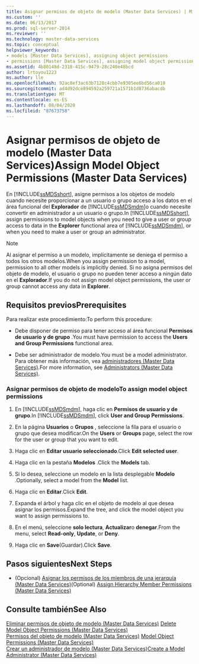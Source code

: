 ```yaml
---
title: Asignar permisos de objeto de modelo (Master Data Services) | Microsoft Docs
ms.custom: ''
ms.date: 06/13/2017
ms.prod: sql-server-2014
ms.reviewer: ''
ms.technology: master-data-services
ms.topic: conceptual
helpviewer_keywords:
- models [Master Data Services], assigning object permissions
- permissions [Master Data Services], assigning model object permissions
ms.assetid: 4b80148d-2318-415c-9479-28c240e48bcd
author: lrtoyou1223
ms.author: lle
ms.openlocfilehash: 92ac8ef3ac63b7128c4cbb7e9305ee6bd56ca010
ms.sourcegitcommit: ad4d92dce894592a259721a1571b1d8736abacdb
ms.translationtype: MT
ms.contentlocale: es-ES
ms.lasthandoff: 08/04/2020
ms.locfileid: "87673758"
---
```

# <a name="assign-model-object-permissions-master-data-services"></a><span data-ttu-id="5dfa8-102">Asignar permisos de objeto de modelo (Master Data Services)</span><span class="sxs-lookup"><span data-stu-id="5dfa8-102">Assign Model Object Permissions (Master Data Services)</span></span>
  <span data-ttu-id="5dfa8-103">En [!INCLUDE[ssMDSshort](../includes/ssmdsshort-md.md)], asigne permisos a los objetos de modelo cuando necesite proporcionar a un usuario o grupo acceso a los datos en el área funcional del **Explorador** de [!INCLUDE[ssMDSmdm](../includes/ssmdsmdm-md.md)]o cuando necesite convertir en administrador a un usuario o grupo.</span><span class="sxs-lookup"><span data-stu-id="5dfa8-103">In [!INCLUDE[ssMDSshort](../includes/ssmdsshort-md.md)], assign permissions to model objects when you need to give a user or group access to data in the **Explorer** functional area of [!INCLUDE[ssMDSmdm](../includes/ssmdsmdm-md.md)], or when you need to make a user or group an administrator.</span></span>  
  
> [!NOTE]  
>  <span data-ttu-id="5dfa8-104">Al asignar el permiso a un modelo, implícitamente se deniega el permiso a todos los otros modelos.</span><span class="sxs-lookup"><span data-stu-id="5dfa8-104">When you assign permission to a model, permission to all other models is implicitly denied.</span></span> <span data-ttu-id="5dfa8-105">Si no asigna permisos del objeto de modelo, el usuario o grupo no pueden tener acceso a ningún dato en el **Explorador**.</span><span class="sxs-lookup"><span data-stu-id="5dfa8-105">If you do not assign model object permissions, the user or group cannot access any data in **Explorer**.</span></span>  
  
## <a name="prerequisites"></a><span data-ttu-id="5dfa8-106">Requisitos previos</span><span class="sxs-lookup"><span data-stu-id="5dfa8-106">Prerequisites</span></span>  
 <span data-ttu-id="5dfa8-107">Para realizar este procedimiento:</span><span class="sxs-lookup"><span data-stu-id="5dfa8-107">To perform this procedure:</span></span>  
  
-   <span data-ttu-id="5dfa8-108">Debe disponer de permiso para tener acceso al área funcional **Permisos de usuario y de grupo** .</span><span class="sxs-lookup"><span data-stu-id="5dfa8-108">You must have permission to access the **Users and Group Permissions** functional area.</span></span>  
  
-   <span data-ttu-id="5dfa8-109">Debe ser administrador de modelo.</span><span class="sxs-lookup"><span data-stu-id="5dfa8-109">You must be a model administrator.</span></span> <span data-ttu-id="5dfa8-110">Para obtener más información, vea [administradores &#40;Master Data Services&#41;](administrators-master-data-services.md).</span><span class="sxs-lookup"><span data-stu-id="5dfa8-110">For more information, see [Administrators &#40;Master Data Services&#41;](administrators-master-data-services.md).</span></span>  
  
### <a name="to-assign-model-object-permissions"></a><span data-ttu-id="5dfa8-111">Asignar permisos de objeto de modelo</span><span class="sxs-lookup"><span data-stu-id="5dfa8-111">To assign model object permissions</span></span>  
  
1.  <span data-ttu-id="5dfa8-112">En [!INCLUDE[ssMDSmdm](../includes/ssmdsmdm-md.md)], haga clic en **Permisos de usuario y de grupo**.</span><span class="sxs-lookup"><span data-stu-id="5dfa8-112">In [!INCLUDE[ssMDSmdm](../includes/ssmdsmdm-md.md)], click **User and Group Permissions**.</span></span>  
  
2.  <span data-ttu-id="5dfa8-113">En la página **Usuarios** o **Grupos** , seleccione la fila para el usuario o grupo que desea modificar.</span><span class="sxs-lookup"><span data-stu-id="5dfa8-113">On the **Users** or **Groups** page, select the row for the user or group that you want to edit.</span></span>  
  
3.  <span data-ttu-id="5dfa8-114">Haga clic en **Editar usuario seleccionado**.</span><span class="sxs-lookup"><span data-stu-id="5dfa8-114">Click **Edit selected user**.</span></span>  
  
4.  <span data-ttu-id="5dfa8-115">Haga clic en la pestaña **Modelos** .</span><span class="sxs-lookup"><span data-stu-id="5dfa8-115">Click the **Models** tab.</span></span>  
  
5.  <span data-ttu-id="5dfa8-116">Si lo desea, seleccione un modelo en la lista desplegable **Modelo** .</span><span class="sxs-lookup"><span data-stu-id="5dfa8-116">Optionally, select a model from the **Model** list.</span></span>  
  
6.  <span data-ttu-id="5dfa8-117">Haga clic en **Editar**.</span><span class="sxs-lookup"><span data-stu-id="5dfa8-117">Click **Edit**.</span></span>  
  
7.  <span data-ttu-id="5dfa8-118">Expanda el árbol y haga clic en el objeto de modelo al que desea asignar los permisos.</span><span class="sxs-lookup"><span data-stu-id="5dfa8-118">Expand the tree, and click the model object you want to assign permissions to.</span></span>  
  
8.  <span data-ttu-id="5dfa8-119">En el menú, seleccione **solo lectura**, **Actualizar**o **denegar**.</span><span class="sxs-lookup"><span data-stu-id="5dfa8-119">From the menu, select **Read-only**, **Update**, or **Deny**.</span></span>  
  
9. <span data-ttu-id="5dfa8-120">Haga clic en **Save**(Guardar).</span><span class="sxs-lookup"><span data-stu-id="5dfa8-120">Click **Save**.</span></span>  
  
## <a name="next-steps"></a><span data-ttu-id="5dfa8-121">Pasos siguientes</span><span class="sxs-lookup"><span data-stu-id="5dfa8-121">Next Steps</span></span>  
  
-   <span data-ttu-id="5dfa8-122">(Opcional) [Asignar los permisos de los miembros de una jerarquía &#40;Master Data Services&#41;](../../2014/master-data-services/assign-hierarchy-member-permissions-master-data-services.md)</span><span class="sxs-lookup"><span data-stu-id="5dfa8-122">(Optional) [Assign Hierarchy Member Permissions &#40;Master Data Services&#41;](../../2014/master-data-services/assign-hierarchy-member-permissions-master-data-services.md)</span></span>  
  
## <a name="see-also"></a><span data-ttu-id="5dfa8-123">Consulte también</span><span class="sxs-lookup"><span data-stu-id="5dfa8-123">See Also</span></span>  
 <span data-ttu-id="5dfa8-124">[Eliminar permisos de objeto de modelo &#40;Master Data Services&#41;](../../2014/master-data-services/delete-model-object-permissions-master-data-services.md) </span><span class="sxs-lookup"><span data-stu-id="5dfa8-124">[Delete Model Object Permissions &#40;Master Data Services&#41;](../../2014/master-data-services/delete-model-object-permissions-master-data-services.md) </span></span>  
 <span data-ttu-id="5dfa8-125">[Permisos del objeto de modelo &#40;Master Data Services&#41;](../../2014/master-data-services/model-object-permissions-master-data-services.md) </span><span class="sxs-lookup"><span data-stu-id="5dfa8-125">[Model Object Permissions &#40;Master Data Services&#41;](../../2014/master-data-services/model-object-permissions-master-data-services.md) </span></span>  
 [<span data-ttu-id="5dfa8-126">Crear un administrador de modelo &#40;Master Data Services&#41;</span><span class="sxs-lookup"><span data-stu-id="5dfa8-126">Create a Model Administrator &#40;Master Data Services&#41;</span></span>](../../2014/master-data-services/create-a-model-administrator-master-data-services.md)  
  
  
